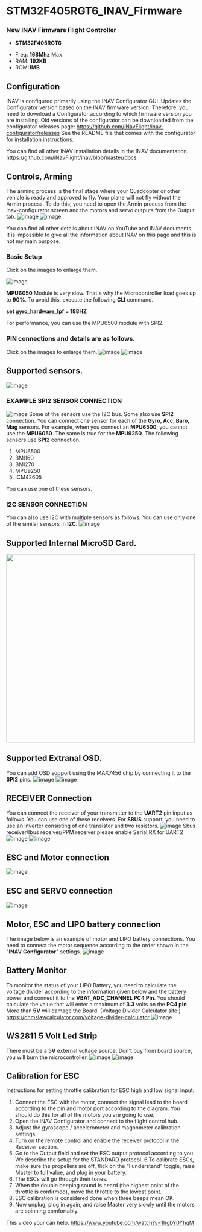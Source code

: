# STM32F405RGT6_INAV_Firmware
### New INAV Firmware Flight Controller

- **STM32F405RGT6**
+ Freq: **168Mhz** Max
+ RAM: **192KB**
+ ROM:**1MB**

## Configuration
INAV is configured primarily using the INAV Configurator GUI. Updates the Configurator version based on the INAV firmware version. Therefore, you need to download a Configurator according to which firmware version you are installing.
Old versions of the configurator can be downloaded from the configurator releases page: https://github.com/iNavFlight/inav-configurator/releases See the README file that comes with the configurator for installation instructions.

You can find all other INAV installation details in the INAV documentation. https://github.com/iNavFlight/inav/blob/master/docs

## Controls, Arming
The arming process is the final stage where your Quadcopter or other vehicle is ready and approved to fly. Your plane will not fly without the Armin process. To do this, you need to open the Armin process from the inav-configurator screen and the motors and servo outputs from the Output tab.
![image](https://github.com/rizacelik/STM32F405RGT6_INAV_Firmware/assets/19993109/9557f82e-5995-4dfc-9ff6-243a6ba72abd)
![image](https://github.com/rizacelik/STM32F405RGT6_INAV_Firmware/assets/19993109/28b14726-3950-413b-bcc6-b66d81c46a54)

You can find all other details about INAV on YouTube and INAV documents. It is impossible to give all the information about INAV on this page and this is not my main purpose.
### Basic Setup
Click on the images to enlarge them.

![image](https://github.com/rizacelik/STM32F405RGT6_INAV_Firmware/assets/19993109/ba864fda-990e-4684-93cc-b428ab2228cd)

**MPU6050** Module is very slow. That's why the Microcontroller load goes up to **90%**. To avoid this, execute the following **CLI** command. 

**set gyro_hardware_lpf = 188HZ**

For performance, you can use the MPU6500 module with SPI2.
### PIN connections and details are as follows.
Click on the images to enlarge them.
![image](https://github.com/rizacelik/STM32F405RGT6_INAV_Firmware/assets/19993109/8b158306-fe40-47d3-8212-c4da3251167f)
![image](https://user-images.githubusercontent.com/19993109/139479938-a1166d41-17c8-41a2-8903-195406ecd020.png)
## Supported sensors.
![image](https://github.com/rizacelik/STM32F405RGT6_INAV_Firmware/assets/19993109/bed3cf62-04a1-4222-a3a9-800b1fce4415)

### EXAMPLE SPI2 SENSOR CONNECTION
![image](https://github.com/rizacelik/STM32F405RGT6_INAV_Firmware/assets/19993109/97d98a0b-d53f-4c34-996b-af6201dd0c49)
Some of the sensors use the I2C bus. Some also use **SPI2** connection. You can connect one sensor for each of the **Gyro, Acc, Baro, Mag** sensors. For example, when you connect an **MPU6500**, you cannot use the **MPU6050**. The same is true for the **MPU9250**.
The following sensors use **SPI2** connection.

1. MPU6500
2. BMI160
3. BMI270
4. MPU9250
5. ICM42605

You can use one of these sensors.

### I2C SENSOR CONNECTION
You can also use I2C with multiple sensors as follows. You can use only one of the similar sensors in **I2C**.
![image](https://github.com/rizacelik/STM32F405RGT6_INAV_Firmware/assets/19993109/ac09a49e-9fc3-4ae5-a6f5-f20ebfd3a4a2)

## Supported Internal MicroSD Card.
<img src="https://github.com/rizacelik/STM32F405RGT6_INAV_Firmware/assets/19993109/e5053b6d-17c9-4ab2-8886-04f93c5f4f85" width=500>

## Supported Extranal OSD.
You can add OSD support using the MAX7456 chip by connecting it to the **SPI2** pins.
![image](https://github.com/rizacelik/STM32F405RGT6_INAV_Firmware/assets/19993109/afa11087-5c00-4333-ad9e-c2061f642d7f)
![image](https://user-images.githubusercontent.com/19993109/244860476-c9fdb76d-98cc-43ad-b9f8-2bcff9c55686.png)

## RECEIVER Connection
You can connect the receiver of your transmitter to the **UART2** pin input as follows. You can use one of these receivers. For **SBUS** support, you need to use an inverter consisting of one transistor and two resistors.
![image](https://github.com/rizacelik/STM32F405RGT6_INAV_Firmware/assets/19993109/473560cd-c581-4171-b584-23862973cc90)
Sbus receiver/Ibus receiver/PPM receiver please enable Serial RX for UART2
![image](https://github.com/rizacelik/STM32F405RGT6_INAV_Firmware/assets/19993109/088e2549-afc5-4bed-8855-0ac417a4b6a6)
![image](https://github.com/rizacelik/STM32F405RGT6_INAV_Firmware/assets/19993109/10456b63-348f-4c40-b3e1-2a5eda073574)

## ESC and Motor connection
![image](https://github.com/rizacelik/STM32F405RGT6_INAV_Firmware/assets/19993109/ca864895-37bf-425a-a290-dbeaacf6d94f)

## ESC and SERVO connection
![image](https://github.com/rizacelik/STM32F405RGT6_INAV_Firmware/assets/19993109/a077e15a-7ba4-4781-8f35-a77e73413485)

## Motor, ESC and LIPO battery connection
The image below is an example of motor and LIPO battery connections. You need to connect the motor sequence according to the order shown in the "**INAV Configurator**" settings.
![image](https://github.com/rizacelik/STM32F405RGT6_INAV_Firmware/assets/19993109/5203489a-7b2a-4838-9423-fe9953658346)

## Battery Monitor
To monitor the status of your LIPO Battery, you need to calculate the voltage divider according to the information given below and the battery power and connect it to the **VBAT_ADC_CHANNEL PC4 Pin**.
You should calculate the value that will enter a maximum of **3.3** volts on the **PC4 pin**. More than **5V** will damage the Board.
(Voltage Divider Calculator site:) https://ohmslawcalculator.com/voltage-divider-calculator
![image](https://github.com/rizacelik/STM32F405RGT6_INAV_Firmware/assets/19993109/dbcd79ea-f3c2-4bb4-bee8-40f421e3a5a7)

## WS2811 5 Volt Led Strip
There must be a **5V** external voltage source. Don't buy from board source, you will burn the microcontroller.
![image](https://github.com/rizacelik/STM32F405RGT6_INAV_Firmware/assets/19993109/dfc2aa2c-cffe-4907-b29c-371563d3ef6a)
![image](https://user-images.githubusercontent.com/19993109/271059652-01d31dc0-9265-437c-8cec-c1dc0161a9a5.png)

## Calibration for ESC
Instructions for setting throttle calibration for ESC high and low signal input:
1. Connect the ESC with the motor, connect the signal lead to the board according to the pin and motor port according to the diagram. You should do this for all of the motors you are going to use.
2. Open the INAV Configurator and connect to the flight control hub.
3. Adjust the gyroscope / accelerometer and magnometer calibration settings.
4. Turn on the remote control and enable the receiver protocol in the Receiver section. 
5. Go to the Output field and set the ESC output protocol according to you. We describe the setup for the STANDARD protocol.
6.To calibrate ESCs, make sure the propellers are off, flick on the “I understand” toggle, raise Master to full value, and plug in your battery.
7. The ESCs will go through their tones.
8. When the double beeping sound is heard (the highest point of the throttle is confirmed), move the throttle to the lowest point.
9. ESC calibration is considered done when three beeps mean OK.
10. Now unplug, plug in again, and raise Master very slowly until the motors are spinning comfortably.

This video your can help. https://www.youtube.com/watch?v=1IrgbY0YhqM








